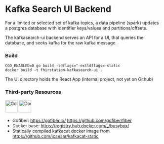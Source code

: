 # Kafka Search UI Backend

For a limited or selected set of kafka topics, a data pipeline (spark) updates a postgres database with identifier
keys/values and partitions/offsets.

The kafkasearch-ui backend serves an API for a UI, that queries the database, and seeks kafka for the raw kafka message.

### Build

```
CGO_ENABLED=0 go build -ldflags="-extldflags=-static
docker build -t fhirstation-kafkasearch-ui .
```

The UI directory holds the React App (internal project, not yet on Github)

### Third-party Resources

<div style="right:20px;white-space:nowrap;">
<img src="https://gofiber.io/assets/images/logo.svg" height="40px" alt="Gofiber">
<img src="https://upload.wikimedia.org/wikipedia/commons/4/4e/Docker_%28container_engine%29_logo.svg" height="40px" alt=Docker">
                                                                                                                               </div>
                                                                                                                               
* Gofiber: https://gofiber.io/ https://github.com/gofiber/fiber
* Docker base: https://registry.hub.docker.com/_/busybox/
* Statically compiled kafkacat docker image from https://github.com/jcaesar/kafkacat-static
